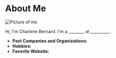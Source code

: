 # About Me

![Picture of me]()

Hi, I'm Charlene Bernard. I'm a ________ at *__________*.

- **Past Companies and Organizations:**
- **Hobbies:**
- **Favorite Website:** []()
